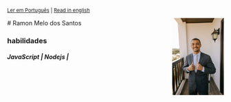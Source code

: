<sup>
 
[Ler em Português](https://github.com/Ramonmelod/my-curriculum/tree/main) | [Read in english](hhttps://github.com/Ramonmelod/my-curriculum/tree/main)

</sup>
# Ramon Melo dos Santos

<img align="right" width="120" src="./images/DSC00025.jpg" />

### habilidades

##### JavaScript | Nodejs |
